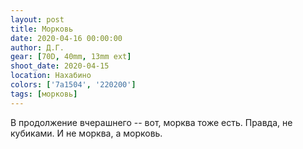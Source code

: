 ```yaml
---
layout: post
title: Морковь
date: 2020-04-16 00:00:00
author: Д.Г.
gear: [70D, 40mm, 13mm ext]
shoot_date: 2020-04-15
location: Нахабино
colors: ['7a1504', '220200']
tags: [морковь]
---
```

В продолжение вчерашнего -- вот, морква тоже есть. Правда, не кубиками. И не морква, а морковь.
